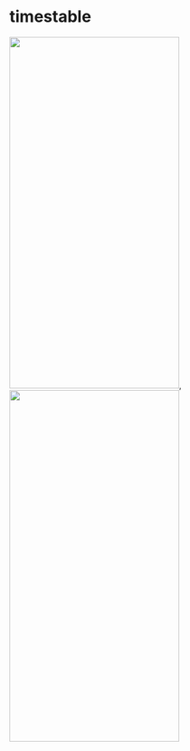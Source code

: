 # timestable

<img src="https://github.com/zarnigorumrzakova/timestable/assets/139987349/bb064e0a-f1e6-45b5-a646-e29913c5c329" width="300" height="620"/>,
<img src="https://github.com/zarnigorumrzakova/timestable/assets/139987349/f102ebcd-879f-4dd2-9c4b-3b66ee1c2390" width="300" height="620"/>

